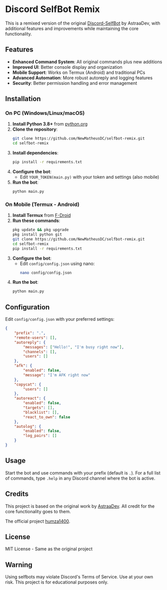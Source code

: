 # Discord SelfBot Remix

This is a remixed version of the original [Discord-SelfBot](https://github.com/AstraaDev/Discord-SelfBot) by AstraaDev, with additional features and improvements while maintaining the core functionality.

## Features

- **Enhanced Command System**: All original commands plus new additions
- **Improved UI**: Better console display and organization
- **Mobile Support**: Works on Termux (Android) and traditional PCs
- **Advanced Automation**: More robust autoreply and logging features
- **Security**: Better permission handling and error management

## Installation

### On PC (Windows/Linux/macOS)

1. **Install Python 3.8+** from [python.org](https://www.python.org/downloads/)
2. **Clone the repository**:
   ```bash
   git clone https://github.com/NewMatheusDC/selfbot-remix.git
   cd selfbot-remix
   ```
3. **Install dependencies**:
   ```bash
   pip install -r requirements.txt
   ```
4. **Configure the bot**:
   - Edit `YOUR_TOKEN(main.py)` with your token and settings (also mobile)
5. **Run the bot**:
   ```bash
   python main.py
   ```

### On Mobile (Termux - Android)

1. **Install Termux** from [F-Droid](https://f-droid.org/en/packages/com.termux/)
2. **Run these commands**:
   ```bash
   pkg update && pkg upgrade
   pkg install python git
   git clone https://github.com/NewMatheusDC/selfbot-remix.git
   cd selfbot-remix
   pip install -r requirements.txt
   ```
3. **Configure the bot**:
   - Edit `config/config.json` using nano:
     ```bash
     nano config/config.json
     ```
4. **Run the bot**:
   ```bash
   python main.py
   ```

## Configuration

Edit `config/config.json` with your preferred settings:

```json
{
    "prefix": ".",
    "remote-users": [],
    "autoreply": {
        "messages": ["Hello!", "I'm busy right now"],
        "channels": [],
        "users": []
    },
    "afk": {
        "enabled": false,
        "message": "I'm AFK right now"
    },
    "copycat": {
        "users": []
    },
    "autoreact": {
        "enabled": false,
        "targets": [],
        "blacklist": [],
        "react_to_own": false
    },
    "autolog": {
        "enabled": false,
        "log_pairs": []
    }
}
```

## Usage

Start the bot and use commands with your prefix (default is `.`). For a full list of commands, type `.help` in any Discord channel where the bot is active.

## Credits

This project is based on the original work by [AstraaDev](https://github.com/AstraaDev/Discord-SelfBot). All credit for the core functionality goes to them.

The official project [humza1400](https://github.com/humza1400).

## License

MIT License - Same as the original project

## Warning

Using selfbots may violate Discord's Terms of Service. Use at your own risk. This project is for educational purposes only.
